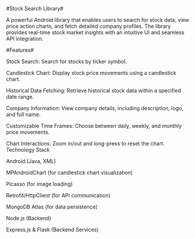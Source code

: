 #Stock Search Library#

A powerful Android library that enables users to search for stock data, view price action charts, and fetch detailed company profiles. The library provides real-time stock market insights with an intuitive UI and seamless API integration.

#Features#

Stock Search: Search for stocks by ticker symbol.

Candlestick Chart: Display stock price movements using a candlestick chart.

Historical Data Fetching: Retrieve historical stock data within a specified date range.

Company Information: View company details, including description, logo, and full name.

Customizable Time Frames: Choose between daily, weekly, and monthly price movements.

Chart Interactions: Zoom in/out and long-press to reset the chart.
Technology Stack

Android (Java, XML)

MPAndroidChart (for candlestick chart visualization)

Picasso (for image loading)

Retrofit/HttpClient (for API communication)

MongoDB Atlas (for data persistence)

Node.js (Backend)

Express.js & Flask (Backend Services)
